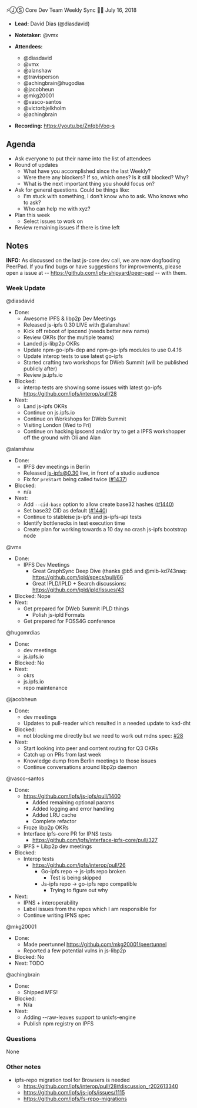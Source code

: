 ⚡️ⒿⓈ Core Dev Team Weekly Sync 🙌🏽 July 16, 2018

- **Lead:** David Dias (@diasdavid)
- **Notetaker:** @vmx
- **Attendees:**
   - @diasdavid
   - @vmx
   - @alanshaw
   - @travisperson
    - @achingbrain@hugodias
   - @jacobheun
   - @mkg20001
   - @vasco-santos
   - @victorbjelkholm
   - @achingbrain

- **Recording:** https://youtu.be/ZnfqbIVoq-s

## Agenda

- Ask everyone to put their name into the list of attendees
- Round of updates
  - What have you accomplished since the last Weekly?
  - Were there any blockers? If so, which ones? Is it still blocked? Why?
  - What is the next important thing you should focus on?
- Ask for general questions. Could be things like:
  - I'm stuck with something, I don't know who to ask. Who knows who to ask?
  - Who can help me with xyz?
- Plan this week
  - Select issues to work on
- Review remaining issues if there is time left

## Notes

**INFO:** As discussed on the last js-core dev call, we are now dogfooding PeerPad. If you find bugs or have suggestions for improvements, please open a issue at -- https://github.com/ipfs-shipyard/peer-pad -- with them.

### Week Update

@diasdavid
 - Done:
   - Awesome IPFS & libp2p Dev Meetings
   - Released js-ipfs 0.30 LIVE with @alanshaw!
   - Kick off reboot of ipscend (needs better new name)
   - Review OKRs (for the multiple teams)
   - Landed js-libp2p OKRs
   - Update npm-go-ipfs-dep and npm-go-ipfs modules to use 0.4.16
   - Update interop tests to use latest go-ipfs
   - Started crafting two workshops for DWeb Summit (will be published publicly after)
   - Review js.ipfs.io 
 - Blocked:
   - interop tests are showing some issues with latest go-ipfs https://github.com/ipfs/interop/pull/28
 - Next:
   - Land js-ipfs OKRs
   - Continue on js.ipfs.io
   - Continue on Workshops for DWeb Summit
   - Visiting London (Wed to Fri)
   - Continue on hacking ipscend and/or try to get a IPFS workshopper off the ground with Oli and Alan

@alanshaw
- Done:
  - IPFS dev meetings in Berlin
  - Released js-ipfs@0.30 live, in front of a studio audience
  - Fix for `preStart` being called twice ([#1437](https://github.com/ipfs/js-ipfs/pull/1437))
- Blocked:
  - n/a
- Next:
  - Add `--cid-base` option to allow create base32 hashes ([#1440](https://github.com/ipfs/js-ipfs/issues/1440))
  - Set base32 CID as default ([#1440](https://github.com/ipfs/js-ipfs/issues/1440))
  - Continue to stableise js-ipfs and js-ipfs-api tests
  - Identify bottlenecks in test execution time
  - Create plan for working towards a 10 day no crash js-ipfs bootstrap node

@vmx
 - Done:
   - IPFS Dev Meetings
     - Great GraphSync Deep Dive (thanks @b5 and @mib-kd743naq: https://github.com/ipld/specs/pull/66
     - Great IPLD/IPLD + Search discussions: https://github.com/ipld/ipld/issues/43
 - Blocked: Nope
 - Next:
   - Get prepared for DWeb Summit IPLD things
     - Polish js-ipld Formats
   - Get prepared for FOSS4G conference

@hugomrdias
 - Done:
 	- dev meetings
    - js.ipfs.io
 - Blocked: No
 - Next:
 	- okrs
    - js.ipfs.io
    - repo maintenance 
 
@jacobheun
  - Done:
    - dev meetings
    - Updates to pull-reader which resulted in a needed update to kad-dht
  - Blocked: 
    - not blocking me directly but we need to work out mdns spec: [#28](https://github.com/libp2p/libp2p/issues/28)
  - Next: 
    - Start looking into peer and content routing for Q3 OKRs
    - Catch up on PRs from last week
    - Knowledge dump from Berlin meetings to those issues
    - Continue conversations around libp2p daemon
 
@vasco-santos
 - Done:
   - https://github.com/ipfs/js-ipfs/pull/1400
     - Added remaining optional params
     - Added logging and error handling
     - Added LRU cache
     - Complete refactor
   - Froze libp2p OKRs
   - Interface ipfs-core PR for IPNS tests
     - https://github.com/ipfs/interface-ipfs-core/pull/327
   - IPFS + Libp2p dev meetings
 - Blocked:
   - Interop tests
     - https://github.com/ipfs/interop/pull/26
       - Go-ipfs repo -> js-ipfs repo broken
         - Test is being skipped
       - Js-ipfs repo -> go-ipfs repo compatible
         - Trying to figure out why
- Next:
  - IPNS + interoperability
  - Label issues from the repos which I am responsible for
  - Continue writing IPNS spec

@mkg20001
 - Done:
   - Made peertunnel https://github.com/mkg20001/peertunnel
   - Reported a few potential vulns in js-libp2p
 - Blocked: No
 - Next: TODO

@achingbrain
 - Done:
   - Shipped MFS!
 - Blocked:
   - N/a
 - Next:
   - Adding --raw-leaves support to unixfs-engine
   - Publish npm registry on IPFS

### Questions

None

### Other notes

 - ipfs-repo migration tool for Browsers is needed
   - https://github.com/ipfs/interop/pull/28#discussion_r202613340 
   - https://github.com/ipfs/js-ipfs/issues/1115
   - https://github.com/ipfs/fs-repo-migrations 

<!-- After each call, the notetaker submits a PR to ipfs/pm to store the notes on the meeting-notes folder -->
